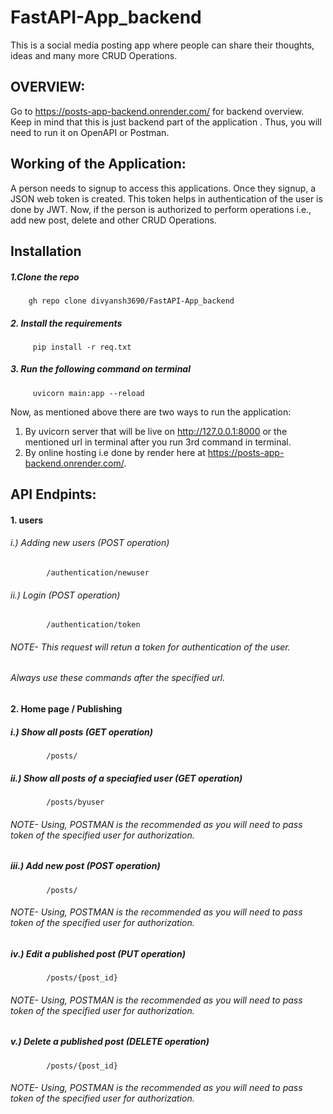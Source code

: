 # FastAPI-App_backend
This is a social media posting app where people can share their thoughts, ideas and many more CRUD Operations.

## OVERVIEW:
Go to https://posts-app-backend.onrender.com/ for backend overview.
Keep in mind that this is just backend part of the application .
Thus, you will need to run it on OpenAPI or Postman.

## Working of the Application:
A person needs to signup to access this applications. Once they signup, a JSON web token is created. This token helps in authentication of the user is done by JWT.
Now, if the person is authorized to perform operations i.e., add new post, delete and other CRUD Operations. 

## Installation 
##### 1.Clone the repo
        gh repo clone divyansh3690/FastAPI-App_backend
        
##### 2. Install the requirements
         pip install -r req.txt
         
##### 3. Run the following command on terminal
         uvicorn main:app --reload


Now, as mentioned above there are two ways to run the application:
1. By uvicorn server that will be live on http://127.0.0.1:8000 or the mentioned url in terminal after you run 3rd command in terminal.
2. By online hosting i.e done by render here at https://posts-app-backend.onrender.com/.

## API Endpints:
#### 1. users

###### i.)  Adding new users (POST operation)
            /authentication/newuser
###### ii.) Login (POST operation)
            /authentication/token
######   NOTE- This request will retun a token for authentication of the user.
######         Always use these commands after the specified url.

#### 2. Home page / Publishing 
        
#####   i.)  Show all posts (GET operation)
            /posts/
#####   ii.) Show all posts of a speciafied user (GET operation)            
            /posts/byuser            
###### NOTE- Using, POSTMAN is the recommended as you will need to pass token of the specified user for authorization.
#####   iii.) Add new post  (POST operation)            
            /posts/           
###### NOTE- Using, POSTMAN is the recommended as you will need to pass token of the specified user for authorization.            
#####   iv.)  Edit a published post (PUT operation)            
            /posts/{post_id}
###### NOTE- Using, POSTMAN is the recommended as you will need to pass token of the specified user for authorization.            
#####   v.)   Delete a published post (DELETE operation)            
            /posts/{post_id}
###### NOTE- Using, POSTMAN is the recommended as you will need to pass token of the specified user for authorization.
